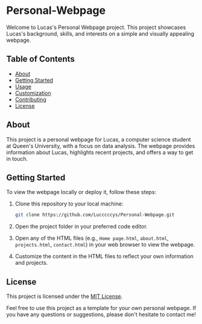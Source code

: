 # Personal-Webpage

Welcome to Lucas's Personal Webpage project. This project showcases Lucas's background, skills, and interests on a simple and visually appealing webpage.

## Table of Contents

- [About](#about)
- [Getting Started](#getting-started)
- [Usage](#usage)
- [Customization](#customization)
- [Contributing](#contributing)
- [License](#license)

## About

This project is a personal webpage for Lucas, a computer science student at Queen's University, with a focus on data analysis. The webpage provides information about Lucas, highlights recent projects, and offers a way to get in touch.

## Getting Started

To view the webpage locally or deploy it, follow these steps:

1. Clone this repository to your local machine:

   ```bash
   git clone https://github.com/Lucccccys/Personal-Webpage.git

2. Open the project folder in your preferred code editor.

3. Open any of the HTML files (e.g., `Home page.html`, `about.html`, `projects.html`, `contact.html`) in your web browser to view the webpage.

4. Customize the content in the HTML files to reflect your own information and projects.

## License

This project is licensed under the [MIT License](LICENSE).

Feel free to use this project as a template for your own personal webpage. If you have any questions or suggestions, please don't hesitate to contact me!


